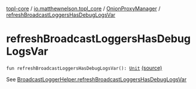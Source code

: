 [topl-core](../../index.md) / [io.matthewnelson.topl_core](../index.md) / [OnionProxyManager](index.md) / [refreshBroadcastLoggersHasDebugLogsVar](./refresh-broadcast-loggers-has-debug-logs-var.md)

# refreshBroadcastLoggersHasDebugLogsVar

`fun refreshBroadcastLoggersHasDebugLogsVar(): `[`Unit`](https://kotlinlang.org/api/latest/jvm/stdlib/kotlin/-unit/index.html) [(source)](https://github.com/05nelsonm/TorOnionProxyLibrary-Android/blob/master/topl-core/src/main/java/io/matthewnelson/topl_core/OnionProxyManager.kt#L164)

See [BroadcastLoggerHelper.refreshBroadcastLoggersHasDebugLogsVar](#)

